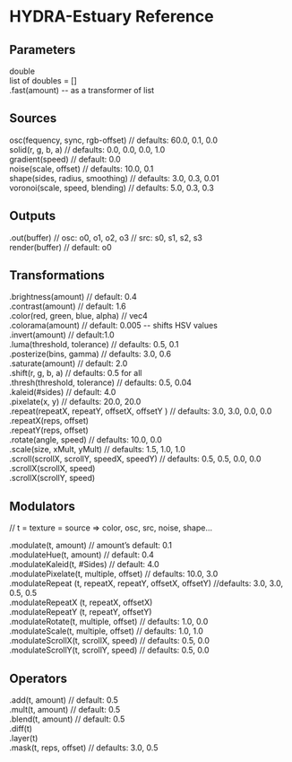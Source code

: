 # HYDRA-Estuary Reference

## Parameters
double <br />
list of doubles = [] <br />
  .fast(amount) -- as a transformer of list <br />


## Sources

osc(fequency, sync, rgb-offset) // defaults: 60.0, 0.1, 0.0 <br />
solid(r, g, b, a) // defaults: 0.0, 0.0, 0.0, 1.0 <br />
gradient(speed) // default: 0.0 <br />
noise(scale, offset) // defaults: 10.0, 0.1 <br />
shape(sides, radius, smoothing) // defaults: 3.0, 0.3, 0.01 <br />
voronoi(scale, speed, blending) // defaults: 5.0, 0.3, 0.3 <br />


## Outputs
.out(buffer) // osc: o0, o1, o2, o3 // src: s0, s1, s2, s3 <br />
render(buffer) // default: o0 <br />


## Transformations
.brightness(amount) // default: 0.4 <br />
.contrast(amount) // default: 1.6 <br />
.color(red, green, blue, alpha) // vec4 <br />
.colorama(amount) // default: 0.005 -- shifts HSV values <br />
.invert(amount) // default:1.0 <br />
.luma(threshold, tolerance) // defaults: 0.5, 0.1 <br />
.posterize(bins, gamma) // defaults: 3.0, 0.6 <br />
.saturate(amount) // default: 2.0 <br />
.shift(r, g, b, a) // defaults: 0.5 for all <br />
.thresh(threshold, tolerance) // defaults: 0.5, 0.04 <br />
.kaleid(#sides) // default: 4.0 <br />
.pixelate(x, y) // defaults: 20.0, 20.0 <br />
.repeat(repeatX, repeatY, offsetX, offsetY ) // defaults: 3.0, 3.0, 0.0, 0.0 <br />
.repeatX(reps, offset) <br />
.repeatY(reps, offset) <br />
.rotate(angle, speed) // defaults: 10.0, 0.0 <br />
.scale(size, xMult, yMult) // defaults: 1.5, 1.0, 1.0 <br />
.scroll(scrollX, scrollY, speedX, speedY) // defaults: 0.5, 0.5, 0.0, 0.0 <br />
.scrollX(scrollX, speed) <br />
.scrollX(scrollY, speed) <br />


## Modulators

// t = texture = source => color, osc, src, noise, shape… <br />

.modulate(t, amount) // amount’s default: 0.1 <br />
.modulateHue(t, amount) // default: 0.4 <br />
.modulateKaleid(t, #Sides) // default: 4.0 <br />
.modulatePixelate(t, multiple, offset) // defaults: 10.0, 3.0 <br />
.modulateRepeat (t, repeatX, repeatY, offsetX, offsetY) //defaults: 3.0, 3.0, 0.5, 0.5 <br />
.modulateRepeatX (t, repeatX, offsetX) <br />
.modulateRepeatY (t, repeatY, offsetY) <br />
.modulateRotate(t, multiple, offset) // defaults: 1.0, 0.0 <br />
.modulateScale(t, multiple, offset) // defaults: 1.0, 1.0 <br />
.modulateScrollX(t, scrollX, speed) // defaults: 0.5, 0.0 <br />
.modulateScrollY(t, scrollY, speed) // defaults: 0.5, 0.0 <br />


## Operators

.add(t, amount) // default: 0.5 <br />
.mult(t, amount) // default: 0.5 <br />
.blend(t, amount) // default: 0.5 <br />
.diff(t) <br />
.layer(t) <br />
.mask(t, reps, offset) // defaults: 3.0, 0.5 <br />
